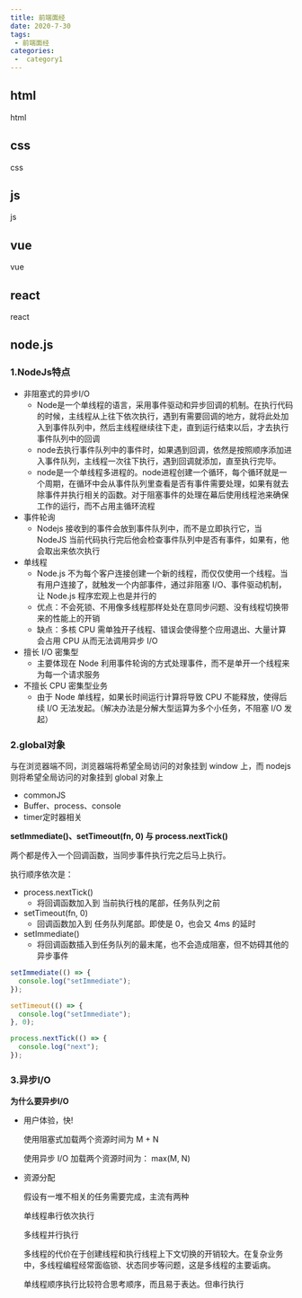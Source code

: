 ```yaml
---
title: 前端面经
date: 2020-7-30
tags:
 - 前端面经
categories:
 -  category1
---
```


## html

html

## css

css

## js

js

## vue

vue

## react

react

## node.js

### 1.NodeJs特点

- 非阻塞式的异步I/O
  - Node是一个单线程的语言，采用事件驱动和异步回调的机制。在执行代码的时候，主线程从上往下依次执行，遇到有需要回调的地方，就将此处加入到事件队列中，然后主线程继续往下走，直到运行结束以后，才去执行事件队列中的回调
  - node去执行事件队列中的事件时，如果遇到回调，依然是按照顺序添加进入事件队列，主线程一次往下执行，遇到回调就添加，直至执行完毕。
  - node是一个单线程多进程的。node进程创建一个循环，每个循环就是一个周期，在循环中会从事件队列里查看是否有事件需要处理，如果有就去除事件并执行相关的函数。对于阻塞事件的处理在幕后使用线程池来确保工作的运行，而不占用主循环流程
- 事件轮询
  - Nodejs 接收到的事件会放到事件队列中，而不是立即执行它，当 NodeJS 当前代码执行完后他会检查事件队列中是否有事件，如果有，他会取出来依次执行
- 单线程
  - Node.js 不为每个客户连接创建一个新的线程，而仅仅使用一个线程。当有用户连接了，就触发一个内部事件，通过非阻塞 I/O、事件驱动机制，让 Node.js 程序宏观上也是并行的
  - 优点：不会死锁、不用像多线程那样处处在意同步问题、没有线程切换带来的性能上的开销
  - 缺点：多核 CPU 需单独开子线程、错误会使得整个应用退出、大量计算会占用 CPU 从而无法调用异步 I/O
- 擅长 I/O 密集型
  - 主要体现在 Node 利用事件轮询的方式处理事件，而不是单开一个线程来为每一个请求服务
- 不擅长 CPU 密集型业务
  - 由于 Node 单线程，如果长时间运行计算将导致 CPU 不能释放，使得后续 I/O 无法发起。（解决办法是分解大型运算为多个小任务，不阻塞 I/O 发起）

### 2.global对象

与在浏览器端不同，浏览器端将希望全局访问的对象挂到 window 上，而 nodejs 则将希望全局访问的对象挂到 global 对象上

- commonJS
- Buffer、process、console
- timer定时器相关



**setImmediate()、setTimeout(fn, 0) 与 process.nextTick()**

两个都是传入一个回调函数，当同步事件执行完之后马上执行。

执行顺序依次是：

- process.nextTick()
  - 将回调函数加入到 当前执行栈的尾部，任务队列之前
- setTimeout(fn, 0)
  - 回调函数加入到 任务队列尾部。即使是 0，也会又 4ms 的延时
- setImmediate()
  - 将回调函数插入到任务队列的最末尾，也不会造成阻塞，但不妨碍其他的异步事件

```javascript
setImmediate(() => {
  console.log("setImmediate");
});

setTimeout(() => {
  console.log("setImmediate");
}, 0);

process.nextTick(() => {
  console.log("next");
});
```

### 3.异步I/O

**为什么要异步I/O**

- 用户体验，快!

  使用阻塞式加载两个资源时间为 M + N

  使用异步 I/O 加载两个资源时间为： max(M, N)

- 资源分配

  假设有一堆不相关的任务需要完成，主流有两种

  单线程串行依次执行

  多线程并行执行

  多线程的代价在于创建线程和执行线程上下文切换的开销较大。在复杂业务中，多线程编程经常面临锁、状态同步等问题，这是多线程的主要诟病。

  单线程顺序执行比较符合思考顺序，而且易于表达。但串行执行